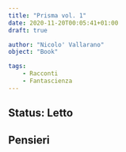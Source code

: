 ```yaml
---
title: "Prisma vol. 1"
date: 2020-11-20T00:05:41+01:00
draft: true

author: "Nicolo' Vallarano"
object: "Book"

tags:
    - Racconti
    - Fantascienza
---
```


## Status: Letto 

## Pensieri
